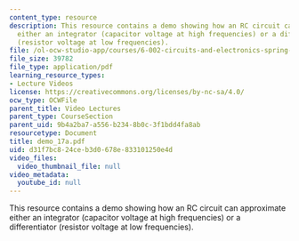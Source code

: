 ```yaml
---
content_type: resource
description: This resource contains a demo showing how an RC circuit can approximate
  either an integrator (capacitor voltage at high frequencies) or a differentiator
  (resistor voltage at low frequencies).
file: /ol-ocw-studio-app/courses/6-002-circuits-and-electronics-spring-2007/d31f7bc824ceb3d0678e833101250e4d_demo_17a.pdf
file_size: 39782
file_type: application/pdf
learning_resource_types:
- Lecture Videos
license: https://creativecommons.org/licenses/by-nc-sa/4.0/
ocw_type: OCWFile
parent_title: Video Lectures
parent_type: CourseSection
parent_uid: 9b4a2ba7-a556-b234-8b0c-3f1bdd4fa8ab
resourcetype: Document
title: demo_17a.pdf
uid: d31f7bc8-24ce-b3d0-678e-833101250e4d
video_files:
  video_thumbnail_file: null
video_metadata:
  youtube_id: null
---
```

This resource contains a demo showing how an RC circuit can approximate either an integrator (capacitor voltage at high frequencies) or a differentiator (resistor voltage at low frequencies).